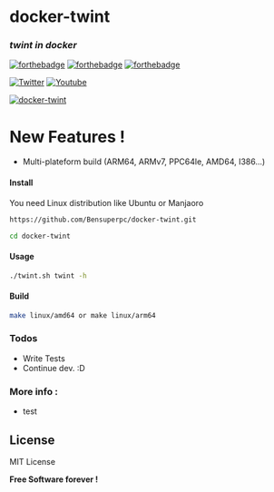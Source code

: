 # docker-twint

### _twint in docker_
 [![forthebadge](https://forthebadge.com/images/badges/built-with-love.svg)](https://forthebadge.com) [![forthebadge](https://forthebadge.com/images/badges/powered-by-jeffs-keyboard.svg)](https://forthebadge.com) [![forthebadge](https://forthebadge.com/images/badges/contains-cat-gifs.svg)](https://forthebadge.com)
 
 [![Twitter](https://img.shields.io/twitter/follow/Bensuperpc?style=social)](https://img.shields.io/twitter/follow/Bensuperpc?style=social) [![Youtube](https://img.shields.io/youtube/channel/subscribers/UCJsQFFL7QW4LSX9eskq-9Yg?style=social)](https://img.shields.io/youtube/channel/subscribers/UCJsQFFL7QW4LSX9eskq-9Yg?style=social) 

[![docker-twint](https://github.com/Bensuperpc/docker-twint/actions/workflows/main.yml/badge.svg)](https://github.com/Bensuperpc/docker-twint/actions/workflows/main.yml)

# New Features !

  - Multi-plateform build (ARM64, ARMv7, PPC64le, AMD64, I386...)

#### Install
You need Linux distribution like Ubuntu or Manjaoro

```sh
https://github.com/Bensuperpc/docker-twint.git
```
```sh
cd docker-twint
```
#### Usage

```sh
./twint.sh twint -h
```

#### Build
```sh
make linux/amd64 or make linux/arm64
```

### Todos

 - Write Tests
 - Continue dev. :D

### More info : 
- test

License
----

MIT License


**Free Software forever !**
